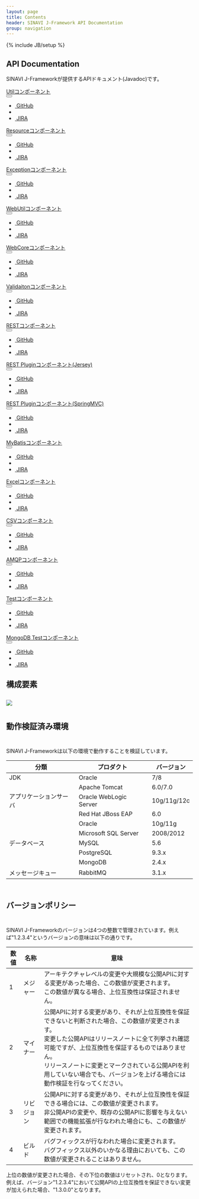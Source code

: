 ```yaml
---
layout: page
title: Contents
header: SINAVI J-Framework API Documentation
group: navigation
---
```

{% include JB/setup %}

<div class="page-header">
  <h2>API Documentation</h2>
</div>
<p>SINAVI J-Frameworkが提供するAPIドキュメント(Javadoc)です。</p>
<div class="row">
  <div class="col-md-3">
    <a href="{{ site.baseurl}}docs/projects/jfw-util-core/{{ site.jfw-util-core.version }}/api/index.html">Utilコンポーネント</a>
  </div>
  <div class="col-md-1">
    <div class="dropdown">
      <button class="btn btn-default btn-xs" type="button" data-toggle="dropdown" id="ddmCsv">
        <span class="fa fa-bars"></span>
      </button>
      <ul class="dropdown-menu" role="menu" aria-labelledby="ddmCsv">
        <li role="presentation"><a role="menuitem" tabindex="-1" href="{{ site.github_project_pages }}/util/jfw-util-core"><i class="fa fa-github">&nbsp;</i>GitHub</a></li>
        <li role="presentation" class="divider"></li>
        <li role="presentation"><a role="menuitem" tabindex="-1" href="{{ site.jira_pages }}/browse/SJ/component/10012"><i class="fa fa-bug">&nbsp;</i>JIRA</a></li>
      </ul>
    </div>
  </div>
  <div class="col-md-3">
    <a href="{{ site.baseurl}}docs/projects/jfw-resource-core/{{ site.jfw-resource-core.version }}/api/index.html">Resourceコンポーネント</a>
  </div>
  <div class="col-md-1">
    <div class="dropdown">
      <button class="btn btn-default btn-xs" type="button" data-toggle="dropdown" id="ddmCsv">
        <span class="fa fa-bars"></span>
      </button>
      <ul class="dropdown-menu" role="menu" aria-labelledby="ddmCsv">
        <li role="presentation"><a role="menuitem" tabindex="-1" href="{{ site.github_project_pages }}/util/jfw-resource-core"><i class="fa fa-github">&nbsp;</i>GitHub</a></li>
        <li role="presentation" class="divider"></li>
        <li role="presentation"><a role="menuitem" tabindex="-1" href="{{ site.jira_pages }}/browse/SJ/component/10007"><i class="fa fa-bug">&nbsp;</i>JIRA</a></li>
      </ul>
    </div>
  </div>
  <div class="col-md-3">
    <a href="{{ site.baseurl}}docs/projects/jfw-exception-core/{{ site.jfw-exception-core.version }}/api/index.html">Exceptionコンポーネント</a>
  </div>
  <div class="col-md-1">
    <div class="dropdown">
      <button class="btn btn-default btn-xs" type="button" data-toggle="dropdown" id="ddmCsv">
        <span class="fa fa-bars"></span>
      </button>
      <ul class="dropdown-menu" role="menu" aria-labelledby="ddmCsv">
        <li role="presentation"><a role="menuitem" tabindex="-1" href="{{ site.github_project_pages }}/util/jfw-exception-core"><i class="fa fa-github">&nbsp;</i>GitHub</a></li>
        <li role="presentation" class="divider"></li>
        <li role="presentation"><a role="menuitem" tabindex="-1" href="{{ site.jira_pages }}/browse/SJ/component/10004"><i class="fa fa-bug">&nbsp;</i>JIRA</a></li>
      </ul>
    </div>
  </div>
</div>
<div class="row">
  <div class="col-md-3">
    <a href="{{ site.baseurl}}docs/projects/jfw-web-util-core/{{ site.jfw-web-util-core.version }}/api/index.html">WebUtilコンポーネント</a>
  </div>
  <div class="col-md-1">
    <div class="dropdown">
      <button class="btn btn-default btn-xs" type="button" data-toggle="dropdown" id="ddmCsv">
        <span class="fa fa-bars"></span>
      </button>
      <ul class="dropdown-menu" role="menu" aria-labelledby="ddmCsv">
        <li role="presentation"><a role="menuitem" tabindex="-1" href="{{ site.github_project_pages }}/util/jfw-web-util-core"><i class="fa fa-github">&nbsp;</i>GitHub</a></li>
        <li role="presentation" class="divider"></li>
        <li role="presentation"><a role="menuitem" tabindex="-1" href="{{ site.jira_pages }}/browse/SJ/component/10014"><i class="fa fa-bug">&nbsp;</i>JIRA</a></li>
      </ul>
    </div>
  </div>
  <div class="col-md-3">
    <a href="{{ site.baseurl}}docs/projects/jfw-web-core/{{ site.jfw-web-core.version }}/api/index.html">WebCoreコンポーネント</a>
  </div>
  <div class="col-md-1">
    <div class="dropdown">
      <button class="btn btn-default btn-xs" type="button" data-toggle="dropdown" id="ddmWeb">
        <span class="fa fa-bars"></span>
      </button>
      <ul class="dropdown-menu" role="menu" aria-labelledby="ddmWeb">
        <li role="presentation"><a role="menuitem" tabindex="-1" href="{{ site.github_project_pages }}/web/jfw-web-core"><i class="fa fa-github">&nbsp;</i>GitHub</a></li>
        <li role="presentation" class="divider"></li>
        <li role="presentation"><a role="menuitem" tabindex="-1" href="{{ site.jira_pages }}/browse/SJ/component/10013"><i class="fa fa-bug">&nbsp;</i>JIRA</a></li>
      </ul>
    </div>
  </div>
  <div class="col-md-3">
    <a href="{{ site.baseurl}}docs/projects/jfw-validation-core/{{ site.jfw-validation-core.version }}/api/index.html">Validaitonコンポーネント</a>
  </div>
  <div class="col-md-1">
    <div class="dropdown">
      <button class="btn btn-default btn-xs" type="button" data-toggle="dropdown" id="ddmValidation">
        <span class="fa fa-bars"></span>
      </button>
      <ul class="dropdown-menu" role="menu" aria-labelledby="ddmValidation">
        <li role="presentation"><a role="menuitem" tabindex="-1" href="{{ site.github_project_pages }}/validation/jfw-validation-core"><i class="fa fa-github">&nbsp;</i>GitHub</a></li>
        <li role="presentation" class="divider"></li>
        <li role="presentation"><a role="menuitem" tabindex="-1" href="{{ site.jira_pages }}/browse/SJ/component/10001"><i class="fa fa-bug">&nbsp;</i>JIRA</a></li>
      </ul>
    </div>
  </div>
</div>
<div class="row">
  <div class="col-md-3">  
    <a href="{{ site.baseurl}}docs/projects/jfw-rest-core/{{ site.jfw-rest-core.version }}/api/index.html">RESTコンポーネント</a>
  </div>
  <div class="col-md-1">
    <div class="dropdown">
      <button class="btn btn-default btn-xs" type="button" data-toggle="dropdown" id="ddmRest">
        <span class="fa fa-bars"></span>
      </button>
      <ul class="dropdown-menu" role="menu" aria-labelledby="ddmRest">
        <li role="presentation"><a role="menuitem" tabindex="-1" href="{{ site.github_project_pages }}/restful-web-service/jfw-rest-core"><i class="fa fa-github">&nbsp;</i>GitHub</a></li>
        <li role="presentation" class="divider"></li>
        <li role="presentation"><a role="menuitem" tabindex="-1" href="{{ site.jira_pages }}/browse/SJ/component/10008"><i class="fa fa-bug">&nbsp;</i>JIRA</a></li>
      </ul>
    </div>
  </div>
  <div class="col-md-3">
    <a href="{{ site.baseurl}}docs/projects/jfw-rest-plugin-jersey/{{ site.jfw-rest-plugin-jersey.version }}/api/index.html">REST Pluginコンポーネント(Jersey)</a>
  </div>
  <div class="col-md-1">
    <div class="dropdown">
      <button class="btn btn-default btn-xs" type="button" data-toggle="dropdown" id="ddmRestJersey">
        <span class="fa fa-bars"></span>
      </button>
      <ul class="dropdown-menu" role="menu" aria-labelledby="ddmRestJersey">
        <li role="presentation"><a role="menuitem" tabindex="-1" href="{{ site.github_project_pages }}/restful-web-service/jfw-rest-plugin-jersey"><i class="fa fa-github">&nbsp;</i>GitHub</a></li>
        <li role="presentation" class="divider"></li>
        <li role="presentation"><a role="menuitem" tabindex="-1" href="{{ site.jira_pages }}/browse/SJ/component/10009"><i class="fa fa-bug">&nbsp;</i>JIRA</a></li>
      </ul>
    </div>
  </div>
  <div class="col-md-3">
    <a href="{{ site.baseurl}}docs/projects/jfw-rest-plugin-springmvc/{{ site.jfw-rest-plugin-springmvc.version }}/api/index.html">REST Pluginコンポーネント(SpringMVC)</a>
  </div>
  <div class="col-md-1">
    <div class="dropdown">
      <button class="btn btn-default btn-xs" type="button" data-toggle="dropdown" id="ddmRestSpringMvc">
        <span class="fa fa-bars"></span>
      </button>
      <ul class="dropdown-menu" role="menu" aria-labelledby="ddmRestSpringMvc">
        <li role="presentation"><a role="menuitem" tabindex="-1" href="{{ site.github_project_pages }}/restful-web-service/jfw-rest-plugin-springmvc"><i class="fa fa-github">&nbsp;</i>GitHub</a></li>
        <li role="presentation" class="divider"></li>
        <li role="presentation"><a role="menuitem" tabindex="-1" href="{{ site.jira_pages }}/browse/SJ/component/10010"><i class="fa fa-bug">&nbsp;</i>JIRA</a></li>
      </ul>
    </div>
  </div>
</div>
<div class="row">
  <div class="col-md-3">
    <a href="{{ site.baseurl}}docs/projects/jfw-mybatis-core/{{ site.jfw-mybatis-core.version }}/api/index.html">MyBatisコンポーネント</a>
  </div>
  <div class="col-md-1">
    <div class="dropdown">
      <button class="btn btn-default btn-xs" type="button" data-toggle="dropdown" id="ddmMybatis">
      <span class="fa fa-bars"></span>
      </button>
      <ul class="dropdown-menu" role="menu" aria-labelledby="ddmMybatis">
        <li role="presentation"><a role="menuitem" tabindex="-1" href="{{ site.github_project_pages }}/jdbc/jfw-mybatis-core"><i class="fa fa-github">&nbsp;</i>GitHub</a></li>
        <li role="presentation" class="divider"></li>
        <li role="presentation"><a role="menuitem" tabindex="-1" href="{{ site.jira_pages }}/browse/SJ/component/10006"><i class="fa fa-bug">&nbsp;</i>JIRA</a></li>
      </ul>
    </div>
  </div>
  <div class="col-md-3">
    <a href="{{ site.baseurl}}docs/projects/jfw-excel-core/{{ site.jfw-excel-core.version }}/api/index.html">Excelコンポーネント</a>
  </div>
  <div class="col-md-1">
    <div class="dropdown">
      <button class="btn btn-default btn-xs" type="button" data-toggle="dropdown" id="ddmExcel">
        <span class="fa fa-bars"></span>
      </button>
      <ul class="dropdown-menu" role="menu" aria-labelledby="ddmExcel">
        <li role="presentation"><a role="menuitem" tabindex="-1" href="{{ site.github_project_pages }}/excel/jfw-excel-core"><i class="fa fa-github">&nbsp;</i>GitHub</a></li>
        <li role="presentation" class="divider"></li>
        <li role="presentation"><a role="menuitem" tabindex="-1" href="{{ site.jira_pages }}/browse/SJ/component/10003"><i class="fa fa-bug">&nbsp;</i>JIRA</a></li>
      </ul>
    </div>
  </div>
  <div class="col-md-3">
    <a href="{{ site.baseurl}}docs/projects/jfw-csv-core/{{ site.jfw-csv-core.version }}/api/index.html">CSVコンポーネント</a>
  </div>
  <div class="col-md-1">
    <div class="dropdown">
      <button class="btn btn-default btn-xs" type="button" data-toggle="dropdown" id="ddmCsv">
        <span class="fa fa-bars"></span>
      </button>
      <ul class="dropdown-menu" role="menu" aria-labelledby="ddmCsv">
        <li role="presentation"><a role="menuitem" tabindex="-1" href="{{ site.github_project_pages }}/csv/jfw-csv-core"><i class="fa fa-github">&nbsp;</i>GitHub</a></li>
        <li role="presentation" class="divider"></li>
        <li role="presentation"><a role="menuitem" tabindex="-1" href="{{ site.jira_pages }}/browse/SJ/component/10002"><i class="fa fa-bug">&nbsp;</i>JIRA</a></li>
      </ul>
    </div>
  </div>
</div>
<div class="row">
  <div class="col-md-3">
    <a href="{{ site.baseurl}}docs/projects/jfw-amqp-core/{{ site.jfw-amqp-core.version }}/api/index.html">AMQPコンポーネント</a>
  </div>
  <div class="col-md-1">
    <div class="dropdown">
      <button class="btn btn-default btn-xs" type="button" data-toggle="dropdown" id="ddmAmqp">
        <span class="fa fa-bars"></span>
      </button>
      <ul class="dropdown-menu" role="menu" aria-labelledby="ddmAmqp">
        <li role="presentation"><a role="menuitem" tabindex="-1" href="{{ site.github_project_pages }}/async/jfw-amqp-core"><i class="fa fa-github">&nbsp;</i>GitHub</a></li>
        <li role="presentation" class="divider"></li>
        <li role="presentation"><a role="menuitem" tabindex="-1" href="{{ site.jira_pages }}/browse/SJ/component/10000"><i class="fa fa-bug">&nbsp;</i>JIRA</a></li>
      </ul>
    </div>
  </div>
  <div class="col-md-3">
    <a href="{{ site.baseurl}}docs/projects/jfw-test/{{ site.jfw-test.version }}/api/index.html">Testコンポーネント</a>
  </div>
  <div class="col-md-1">
    <div class="dropdown">
      <button class="btn btn-default btn-xs" type="button" data-toggle="dropdown" id="ddmTest">
        <span class="fa fa-bars"></span>
      </button>
      <ul class="dropdown-menu" role="menu" aria-labelledby="ddmTest">
        <li role="presentation"><a role="menuitem" tabindex="-1" href="{{ site.github_project_pages }}/test/jfw-test"><i class="fa fa-github">&nbsp;</i>GitHub</a></li>
        <li role="presentation" class="divider"></li>
        <li role="presentation"><a role="menuitem" tabindex="-1" href="{{ site.jira_pages }}/browse/SJ/component/10011"><i class="fa fa-bug">&nbsp;</i>JIRA</a></li>
      </ul>
    </div>
  </div>
  <div class="col-md-3">
    <a href="{{ site.baseurl}}docs/projects/jfw-data-mongodb-test/{{ site.jfw-data-mongo-test.version }}/api/index.html">MongoDB Testコンポーネント</a>
  </div>
  <div class="col-md-1">
    <div class="dropdown">
      <button class="btn btn-default btn-xs" type="button" data-toggle="dropdown" id="ddmTest">
        <span class="fa fa-bars"></span>
      </button>
      <ul class="dropdown-menu" role="menu" aria-labelledby="ddmTest">
        <li role="presentation"><a role="menuitem" tabindex="-1" href="{{ site.github_project_pages }}/test/jfw-data-mongodb-test"><i class="fa fa-github">&nbsp;</i>GitHub</a></li>
        <li role="presentation" class="divider"></li>
        <li role="presentation"><a role="menuitem" tabindex="-1" href="{{ site.jira_pages }}/browse/SJ/component/10005"><i class="fa fa-bug">&nbsp;</i>JIRA</a></li>
      </ul>
    </div>
  </div>
</div>

<div class="page-header">
  <h2>構成要素</h2>
</div>
<div class="container" style="padding:10px 0px">
  <image src="{{ site.baseurl}}images/components.png" class="img-responsive" />
</div>

<div class="page-header">
  <h2>動作検証済み環境</h2>
</div>
<div class="container" style="padding:10px 0px">
  <p>SINAVI J-Frameworkは以下の環境で動作することを検証しています。</p>
  <div class="table-responsive">
    <table class="table table-bordered table-hover">
      <thead>
        <th>分類</th>
        <th>プロダクト</th>
        <th>バージョン</th>
      </thead>
      <tbody>
        <tr>
          <td>JDK</td>
          <td>Oracle</td>
          <td>7/8</td>
        </tr>
        <tr>
          <td rowspan="3">アプリケーションサーバ</td>
          <td>Apache Tomcat</td>
          <td>6.0/7.0</td>
        </tr>
        <tr>
          <td>Oracle WebLogic Server</td>
          <td>10g/11g/12c</td>
        </tr>
        <tr>
          <td>Red Hat JBoss EAP</td>
          <td>6.0</td>
        </tr>
        <tr>
          <td rowspan="5">データベース</td>
          <td>Oracle</td>
          <td>10g/11g</td>
        </tr>
        <tr>
          <td>Microsoft SQL Server</td>
          <td>2008/2012</td>
        </tr>
        <tr>
          <td>MySQL</td>
          <td>5.6</td>
        </tr>
        <tr>
          <td>PostgreSQL</td>
          <td>9.3.x</td>
        </tr>
        <tr>
          <td>MongoDB</td>
          <td>2.4.x</td>
        </tr>
        <tr>
          <td>メッセージキュー</td>
          <td>RabbitMQ</td>
          <td>3.1.x</td>
        </tr>
      </tbody>
    </table>
  </div>
</div>


<div class="page-header">
  <h2>バージョンポリシー</h2>
</div>
<div class="container" style="padding:10px 0px">
  <p>SINAVI J-Frameworkのバージョンは4つの整数で管理されています。例えば"1.2.3.4"というバージョンの意味は以下の通りです。</p>
  <div class="table-responsive">
    <table class="table table-bordered table-hover">
      <thead>
        <th>数値</th>
        <th>名称</th>
        <th>意味</th>
      </thead>
      <tbody>
        <tr>
          <td>1</td>
          <td>メジャー</td>
          <td>
            アーキテクチャレベルの変更や大規模な公開APIに対する変更があった場合、この数値が変更されます。<br>
            この数値が異なる場合、上位互換性は保証されません。
          </td>
        </tr>
        <tr>
          <td>2</td>
          <td>マイナー</td>
          <td>
            公開APIに対する変更があり、それが上位互換性を保証できないと判断された場合、この数値が変更されます。<br>
            変更した公開APIはリリースノートに全て列挙され確認可能ですが、上位互換性を保証するものではありません。<br>
            リリースノートに変更とマークされている公開APIを利用していない場合でも、バージョンを上げる場合には動作検証を行なってください。
          </td>
        </tr>
        <tr>
          <td>3</td>
          <td>リビジョン</td>
          <td>
            公開APIに対する変更があり、それが上位互換性を保証できる場合には、この数値が変更されます。<br>
            非公開APIの変更や、既存の公開APIに影響を与えない範囲での機能拡張が行なわれた場合にも、この数値が変更されます。
          </td>
        </tr>
        <tr>
          <td>4</td>
          <td>ビルド</td>
          <td>
            バグフィックスが行なわれた場合に変更されます。<br>
            バグフィックス以外のいかなる理由においても、この数値が変更されることはありません。
          </td>
        </tr>
      </tbody>
    </table>
  </div>
  <p>上位の数値が変更された場合、その下位の数値はリセットされ、0となります。 例えば、バージョン"1.2.3.4"において公開APIの上位互換性を保証できない変更が加えられた場合、"1.3.0.0"となります。</p>
</div>
